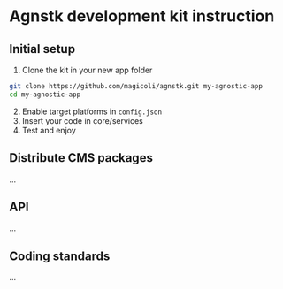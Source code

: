# Agnstk development kit instruction

## Initial setup
1. Clone the kit in your new app folder
```bash
git clone https://github.com/magicoli/agnstk.git my-agnostic-app
cd my-agnostic-app
```

2. Enable target platforms in `config.json`
3. Insert your code in core/services
4. Test and enjoy

## Distribute CMS packages

...

## API

...

## Coding standards

...

